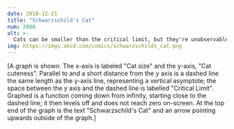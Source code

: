 ```yaml
---
date: 2018-12-21
title: "Schwarzschild's Cat"
num: 2088
alt: >-
  Cats can be smaller than the critical limit, but they're unobservable. If one shrinks enough that it crosses the limit, it just appears to get cuter and cuter as it slowly fades from view.
img: https://imgs.xkcd.com/comics/schwarzschilds_cat.png
---
```

[A graph is shown. The x-axis is labeled "Cat size" and the y-axis, "Cat cuteness". Parallel to and a short distance from the y axis is a dashed line the same length as the y-axis line, representing a vertical asymptote; the space between the y axis and the dashed line is labelled "Critical Limit". Graphed is a function coming down from infinity, starting close to the dashed line; it then levels off and does not reach zero on-screen. At the top end of the graph is the text "Schwarzschild's Cat" and an arrow pointing upwards outside of the graph.]
